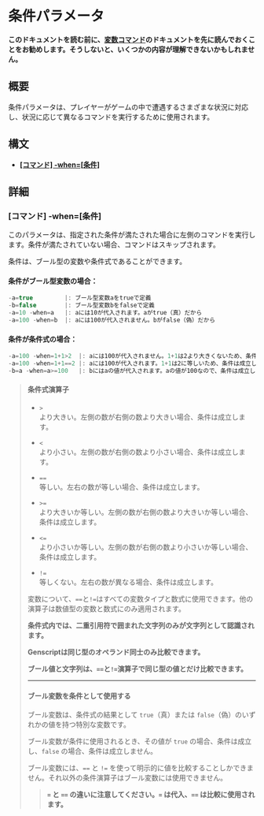 # 条件パラメータ

**このドキュメントを読む前に、[変数コマンド](Variable.md)のドキュメントを先に読んでおくことをお勧めします。そうしないと、いくつかの内容が理解できないかもしれません。**

## 概要  

条件パラメータは、プレイヤーがゲームの中で遭遇するさまざまな状況に対応し、状況に応じて異なるコマンドを実行するために使用されます。

## 構文

- **[[コマンド] -when=[条件]](#コマンド--when条件)**

## 詳細

### **[コマンド] -when=[条件]**  

このパラメータは、指定された条件が満たされた場合に左側のコマンドを実行します。条件が満たされていない場合、コマンドはスキップされます。

条件は、ブール型の変数や条件式であることができます。

#### 条件がブール型変数の場合：

```gs
-a=true         |: ブール型変数aをtrueで定義
-b=false        |: ブール型変数bをfalseで定義
-a=10 -when=a   |: aには10が代入されます。aがtrue（真）だから
-a=100 -when=b  |: aには100が代入されません。bがfalse（偽）だから
```

#### 条件が条件式の場合：

```gs
-a=100 -when=1+1>2  |: aには100が代入されません。1+1は2より大きくないため、条件は成立しません
-a=100 -when=1+1==2 |: aには100が代入されます。1+1は2に等しいため、条件は成立します
-b=a -when=a>=100   |: bにはaの値が代入されます。aの値が100なので、条件は成立します
```

> #### **条件式演算子**
>
> - `>`  
> より大きい。左側の数が右側の数より大きい場合、条件は成立します。
>  
> - `<`  
> より小さい。左側の数が右側の数より小さい場合、条件は成立します。
>  
> - `==`  
> 等しい。左右の数が等しい場合、条件は成立します。
>  
> - `>=`  
> より大きいか等しい。左側の数が右側の数より大きいか等しい場合、条件は成立します。
>  
> - `<=`  
> より小さいか等しい。左側の数が右側の数より小さいか等しい場合、条件は成立します。
>  
> - `!=`  
> 等しくない。左右の数が異なる場合、条件は成立します。
>  
> 変数について、`==`と`!=`はすべての変数タイプと数式に使用できます。他の演算子は数値型の変数と数式にのみ適用されます。
>
> **条件式内では、二重引用符で囲まれた文字列のみが文字列として認識されます。**
> 
> **Genscriptは同じ型のオペランド同士のみ比較できます。**
>
> **ブール値と文字列は、`==`と`!=`演算子で同じ型の値とだけ比較できます。**
>
> ---
>
> #### **ブール変数を条件として使用する**
>
> ブール変数は、条件式の結果として `true`（真）または `false`（偽）のいずれかの値を持つ特別な変数です。
> 
> ブール変数が条件に使用されるとき、その値が `true` の場合、条件は成立し、`false` の場合、条件は成立しません。
> 
> ブール変数には、`==` と `!=` を使って明示的に値を比較することしかできません。それ以外の条件演算子はブール変数には使用できません。
> 
>> **`=` と `==` の違いに注意してください。`=` は代入、`==` は比較に使用されます。**